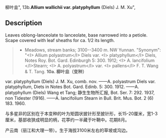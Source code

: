 柳叶韭",
13b.**Allium wallichii var. platyphyllum** (Diels) J. M. Xu",

## Description
Leaves oblong-lanceolate to lanceolate, base narrowed into a petiole. Scape covered with leaf sheaths for ca. 1/2 its length.

> * Meadows, stream banks; 3100--3400 m. NW Yunnan.
  "Synonym": "&lt;I&gt; Allium polyastrum&lt;/I&gt; Diels var. &lt;I&gt; platyphyllum&lt;/I&gt; Diels, Notes Roy. Bot. Gard. Edinburgh 5: 300. 1912; &lt;I&gt; A. lancifolium &lt;/I&gt;Stearn; &lt;I&gt; A. polyastrum&lt;/I&gt; var. &lt;I&gt; pallens&lt;/I&gt; F. T. Wang &amp; T. Tang.
**10a. 柳叶韭（变种）**

var. platyphyllum (Diels) J. M. Xu, comb. nov. ——A. polyastrum Diels var. platyphyllum, Diets in Notes Bot. Gard. Edinb. 5: 300. 1912. ——A. platyphyllum (Diels) Wang et Tang; 静生生物所汇报, Bot. Ser. 7: 292. 1937, non Tidester (1916). ——A. lancifolium Stearn in Bull. Brit. Mus. Bot. 2 (6) 183. 1960.

与多星非的区别在于本变种的叶为矩圆状披针形至披针形，长15-20厘米，宽1-3厘米，基部收狭成明显的柄，花葶约一半藏于叶鞘中。花期8月。

产云南（丽江和大理一带）。生于海拔3100米左右的草坡或沟边。
